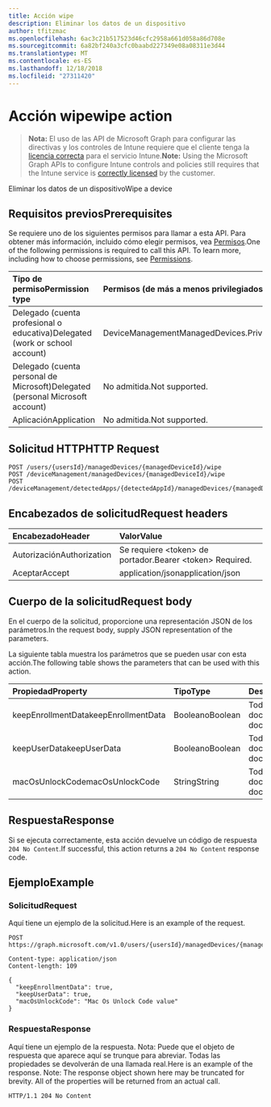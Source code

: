 ```yaml
---
title: Acción wipe
description: Eliminar los datos de un dispositivo
author: tfitzmac
ms.openlocfilehash: 6ac3c21b517523d46cfc2958a661d058a86d708e
ms.sourcegitcommit: 6a82bf240a3cfc0baabd227349e08a08311e3d44
ms.translationtype: MT
ms.contentlocale: es-ES
ms.lasthandoff: 12/18/2018
ms.locfileid: "27311420"
---
```

# <a name="wipe-action"></a><span data-ttu-id="ddd09-103">Acción wipe</span><span class="sxs-lookup"><span data-stu-id="ddd09-103">wipe action</span></span>

> <span data-ttu-id="ddd09-104">**Nota:** El uso de las API de Microsoft Graph para configurar las directivas y los controles de Intune requiere que el cliente tenga la [licencia correcta](https://go.microsoft.com/fwlink/?linkid=839381) para el servicio Intune.</span><span class="sxs-lookup"><span data-stu-id="ddd09-104">**Note:** Using the Microsoft Graph APIs to configure Intune controls and policies still requires that the Intune service is [correctly licensed](https://go.microsoft.com/fwlink/?linkid=839381) by the customer.</span></span>

<span data-ttu-id="ddd09-105">Eliminar los datos de un dispositivo</span><span class="sxs-lookup"><span data-stu-id="ddd09-105">Wipe a device</span></span>
## <a name="prerequisites"></a><span data-ttu-id="ddd09-106">Requisitos previos</span><span class="sxs-lookup"><span data-stu-id="ddd09-106">Prerequisites</span></span>
<span data-ttu-id="ddd09-p101">Se requiere uno de los siguientes permisos para llamar a esta API. Para obtener más información, incluido cómo elegir permisos, vea [Permisos](/graph/permissions-reference).</span><span class="sxs-lookup"><span data-stu-id="ddd09-p101">One of the following permissions is required to call this API. To learn more, including how to choose permissions, see [Permissions](/graph/permissions-reference).</span></span>

|<span data-ttu-id="ddd09-109">Tipo de permiso</span><span class="sxs-lookup"><span data-stu-id="ddd09-109">Permission type</span></span>|<span data-ttu-id="ddd09-110">Permisos (de más a menos privilegiados)</span><span class="sxs-lookup"><span data-stu-id="ddd09-110">Permissions (from most to least privileged)</span></span>|
|:---|:---|
|<span data-ttu-id="ddd09-111">Delegado (cuenta profesional o educativa)</span><span class="sxs-lookup"><span data-stu-id="ddd09-111">Delegated (work or school account)</span></span>|<span data-ttu-id="ddd09-112">DeviceManagementManagedDevices.PriviligedOperation.All</span><span class="sxs-lookup"><span data-stu-id="ddd09-112">DeviceManagementManagedDevices.PriviligedOperation.All</span></span>|
|<span data-ttu-id="ddd09-113">Delegado (cuenta personal de Microsoft)</span><span class="sxs-lookup"><span data-stu-id="ddd09-113">Delegated (personal Microsoft account)</span></span>|<span data-ttu-id="ddd09-114">No admitida.</span><span class="sxs-lookup"><span data-stu-id="ddd09-114">Not supported.</span></span>|
|<span data-ttu-id="ddd09-115">Aplicación</span><span class="sxs-lookup"><span data-stu-id="ddd09-115">Application</span></span>|<span data-ttu-id="ddd09-116">No admitida.</span><span class="sxs-lookup"><span data-stu-id="ddd09-116">Not supported.</span></span>|

## <a name="http-request"></a><span data-ttu-id="ddd09-117">Solicitud HTTP</span><span class="sxs-lookup"><span data-stu-id="ddd09-117">HTTP Request</span></span>
<!-- {
  "blockType": "ignored"
}
-->
``` http
POST /users/{usersId}/managedDevices/{managedDeviceId}/wipe
POST /deviceManagement/managedDevices/{managedDeviceId}/wipe
POST /deviceManagement/detectedApps/{detectedAppId}/managedDevices/{managedDeviceId}/wipe
```

## <a name="request-headers"></a><span data-ttu-id="ddd09-118">Encabezados de solicitud</span><span class="sxs-lookup"><span data-stu-id="ddd09-118">Request headers</span></span>
|<span data-ttu-id="ddd09-119">Encabezado</span><span class="sxs-lookup"><span data-stu-id="ddd09-119">Header</span></span>|<span data-ttu-id="ddd09-120">Valor</span><span class="sxs-lookup"><span data-stu-id="ddd09-120">Value</span></span>|
|:---|:---|
|<span data-ttu-id="ddd09-121">Autorización</span><span class="sxs-lookup"><span data-stu-id="ddd09-121">Authorization</span></span>|<span data-ttu-id="ddd09-122">Se requiere &lt;token&gt; de portador.</span><span class="sxs-lookup"><span data-stu-id="ddd09-122">Bearer &lt;token&gt; Required.</span></span>|
|<span data-ttu-id="ddd09-123">Aceptar</span><span class="sxs-lookup"><span data-stu-id="ddd09-123">Accept</span></span>|<span data-ttu-id="ddd09-124">application/json</span><span class="sxs-lookup"><span data-stu-id="ddd09-124">application/json</span></span>|

## <a name="request-body"></a><span data-ttu-id="ddd09-125">Cuerpo de la solicitud</span><span class="sxs-lookup"><span data-stu-id="ddd09-125">Request body</span></span>
<span data-ttu-id="ddd09-126">En el cuerpo de la solicitud, proporcione una representación JSON de los parámetros.</span><span class="sxs-lookup"><span data-stu-id="ddd09-126">In the request body, supply JSON representation of the parameters.</span></span>

<span data-ttu-id="ddd09-127">La siguiente tabla muestra los parámetros que se pueden usar con esta acción.</span><span class="sxs-lookup"><span data-stu-id="ddd09-127">The following table shows the parameters that can be used with this action.</span></span>

|<span data-ttu-id="ddd09-128">Propiedad</span><span class="sxs-lookup"><span data-stu-id="ddd09-128">Property</span></span>|<span data-ttu-id="ddd09-129">Tipo</span><span class="sxs-lookup"><span data-stu-id="ddd09-129">Type</span></span>|<span data-ttu-id="ddd09-130">Descripción</span><span class="sxs-lookup"><span data-stu-id="ddd09-130">Description</span></span>|
|:---|:---|:---|
|<span data-ttu-id="ddd09-131">keepEnrollmentData</span><span class="sxs-lookup"><span data-stu-id="ddd09-131">keepEnrollmentData</span></span>|<span data-ttu-id="ddd09-132">Booleano</span><span class="sxs-lookup"><span data-stu-id="ddd09-132">Boolean</span></span>|<span data-ttu-id="ddd09-133">Todavía no documentado</span><span class="sxs-lookup"><span data-stu-id="ddd09-133">Not yet documented</span></span>|
|<span data-ttu-id="ddd09-134">keepUserData</span><span class="sxs-lookup"><span data-stu-id="ddd09-134">keepUserData</span></span>|<span data-ttu-id="ddd09-135">Booleano</span><span class="sxs-lookup"><span data-stu-id="ddd09-135">Boolean</span></span>|<span data-ttu-id="ddd09-136">Todavía no documentado</span><span class="sxs-lookup"><span data-stu-id="ddd09-136">Not yet documented</span></span>|
|<span data-ttu-id="ddd09-137">macOsUnlockCode</span><span class="sxs-lookup"><span data-stu-id="ddd09-137">macOsUnlockCode</span></span>|<span data-ttu-id="ddd09-138">String</span><span class="sxs-lookup"><span data-stu-id="ddd09-138">String</span></span>|<span data-ttu-id="ddd09-139">Todavía no documentado</span><span class="sxs-lookup"><span data-stu-id="ddd09-139">Not yet documented</span></span>|



## <a name="response"></a><span data-ttu-id="ddd09-140">Respuesta</span><span class="sxs-lookup"><span data-stu-id="ddd09-140">Response</span></span>
<span data-ttu-id="ddd09-141">Si se ejecuta correctamente, esta acción devuelve un código de respuesta `204 No Content`.</span><span class="sxs-lookup"><span data-stu-id="ddd09-141">If successful, this action returns a `204 No Content` response code.</span></span>

## <a name="example"></a><span data-ttu-id="ddd09-142">Ejemplo</span><span class="sxs-lookup"><span data-stu-id="ddd09-142">Example</span></span>
### <a name="request"></a><span data-ttu-id="ddd09-143">Solicitud</span><span class="sxs-lookup"><span data-stu-id="ddd09-143">Request</span></span>
<span data-ttu-id="ddd09-144">Aquí tiene un ejemplo de la solicitud.</span><span class="sxs-lookup"><span data-stu-id="ddd09-144">Here is an example of the request.</span></span>
``` http
POST https://graph.microsoft.com/v1.0/users/{usersId}/managedDevices/{managedDeviceId}/wipe

Content-type: application/json
Content-length: 109

{
  "keepEnrollmentData": true,
  "keepUserData": true,
  "macOsUnlockCode": "Mac Os Unlock Code value"
}
```

### <a name="response"></a><span data-ttu-id="ddd09-145">Respuesta</span><span class="sxs-lookup"><span data-stu-id="ddd09-145">Response</span></span>
<span data-ttu-id="ddd09-p102">Aquí tiene un ejemplo de la respuesta. Nota: Puede que el objeto de respuesta que aparece aquí se trunque para abreviar. Todas las propiedades se devolverán de una llamada real.</span><span class="sxs-lookup"><span data-stu-id="ddd09-p102">Here is an example of the response. Note: The response object shown here may be truncated for brevity. All of the properties will be returned from an actual call.</span></span>
``` http
HTTP/1.1 204 No Content
```



